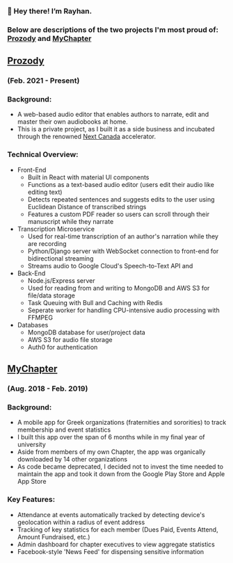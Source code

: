 ### 👋 Hey there! I’m Rayhan.
### Below are descriptions of the two projects I'm most proud of: [Prozody](https://www.prozody.com/) and [MyChapter](https://github.com/rayhanmemon/myChapter)

## [Prozody](https://www.prozody.com/) 
### (Feb. 2021 - Present)

### **Background:**
- A web-based audio editor that enables authors to narrate, edit and master their own audiobooks at home.
- This is a private project, as I built it as a side business and incubated through the renowned [Next Canada](https://www.nextcanada.com/) accelerator. 

### **Technical Overview:**

- Front-End
  - Built in React with material UI components
  - Functions as a text-based audio editor (users edit their audio like editing text)
  - Detects repeated sentences and suggests edits to the user using Euclidean Distance of transcribed strings
  - Features a custom PDF reader so users can scroll through their manuscript while they narrate
- Transcription Microservice
  - Used for real-time transcription of an author's narration while they are recording
  - Python/Django server with WebSocket connection to front-end for bidirectional streaming
  - Streams audio to Google Cloud's Speech-to-Text API and 
- Back-End
  - Node.js/Express server
  - Used for reading from and writing to MongoDB and AWS S3 for file/data storage
  - Task Queuing with Bull and Caching with Redis
  - Seperate worker for handling CPU-intensive audio processing with FFMPEG
- Databases
  - MongoDB database for user/project data
  - AWS S3 for audio file storage
  - Auth0 for authentication

## [MyChapter](https://github.com/rayhanmemon/myChapter) 
### (Aug. 2018 - Feb. 2019)

### **Background:**
- A mobile app for Greek organizations (fraternities and sororities) to track membership and event statistics
- I built this app over the span of 6 months while in my final year of university
- Aside from members of my own Chapter, the app was organically downloaded by 14 other organizations
- As code became deprecated, I decided not to invest the time needed to maintain the app and took it down from the Google Play Store and Apple App Store

### **Key Features:**
- Attendance at events automatically tracked by detecting device's geolocation within a radius of event address 
- Tracking of key statistics for each member (Dues Paid, Events Attend, Amount Fundraised, etc.)
- Admin dashboard for chapter executives to view aggregate statistics
- Facebook-style 'News Feed' for dispensing sensitive information

<!---
rayhanmemon/rayhanmemon is a ✨ special ✨ repository because its `README.md` (this file) appears on your GitHub profile.
You can click the Preview link to take a look at your changes.
--->
